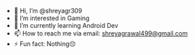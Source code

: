 - 👋 Hi, I’m @shreyagr309
- 👀 I’m interested in Gaming 
- 🌱 I’m currently learning Android Dev
- 📫 How to reach me via email: shreyagrawal499@gmail.com 
- ⚡ Fun fact: Nothing😔

<!---
shreyagr309/shreyagr309 is a ✨ special ✨ repository because its `README.md` (this file) appears on your GitHub profile.
You can click the Preview link to take a look at your changes.
--->
